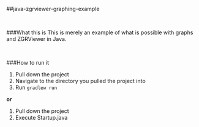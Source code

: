 ##java-zgrviewer-graphing-example

<br/>

###What this is
This is merely an example of what is possible with graphs and ZGRViewer in Java.

<br/>

###How to run it

1. Pull down the project
2. Navigate to the directory you pulled the project into
3. Run `gradlew run`

__or__

1. Pull down the project
2. Execute Startup.java

